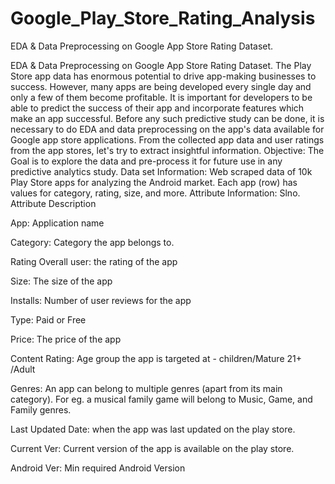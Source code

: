 # Google_Play_Store_Rating_Analysis
EDA &amp; Data Preprocessing on Google App Store Rating Dataset.

EDA & Data Preprocessing on Google App Store Rating Dataset. The Play Store app data has enormous potential to drive app-making businesses to success. However, many apps are being developed every single day and only a few of them become profitable. It is important for developers to be able to predict the success of their app and incorporate features which make an app successful. Before any such predictive study can be done, it is necessary to do EDA and data preprocessing on the app's data available for Google app store applications. From the collected app data and user ratings from the app stores, let's try to extract insightful information. Objective: The Goal is to explore the data and pre-process it for future use in any predictive analytics study. Data set Information: Web scraped data of 10k Play Store apps for analyzing the Android market. Each app (row) has values for category, rating, size, and more. Attribute Information: Slno. Attribute Description

App: Application name

Category: Category the app belongs to.

Rating Overall user: the rating of the app

Size: The size of the app

Installs: Number of user reviews for the app

Type: Paid or Free

Price: The price of the app

Content Rating: Age group the app is targeted at - children/Mature 21+ /Adult

Genres: An app can belong to multiple genres (apart from its main category). For eg. a musical family game will belong to Music, Game, and Family genres.

Last Updated Date: when the app was last updated on the play store.

Current Ver: Current version of the app is available on the play store.

Android Ver: Min required Android Version
